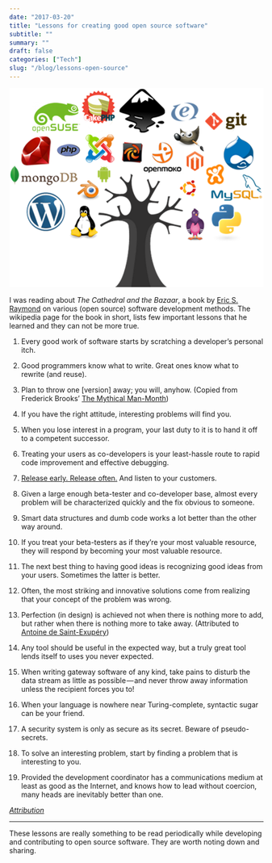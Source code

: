 ```yaml
---
date: "2017-03-20"
title: "Lessons for creating good open source software"
subtitle: ""
summary: ""
draft: false
categories: ["Tech"]
slug: "/blog/lessons-open-source"
---
```


![](./1*YNBTPaCNBNWLoT7XAbJ1Lw.png)

I was reading about _The Cathedral and the Bazaar_, a book by [Eric S. Raymond](https://en.wikipedia.org/wiki/Eric_S._Raymond) on various (open source) software development methods. The wikipedia page for the book in short, lists few important lessons that he learned and they can not be more true.

1. Every good work of software starts by scratching a developer’s personal itch.

2. Good programmers know what to write. Great ones know what to rewrite (and reuse).

3. Plan to throw one [version] away; you will, anyhow. (Copied from Frederick Brooks’ [The Mythical Man-Month](https://en.wikipedia.org/wiki/Eric_S._Raymond))

4. If you have the right attitude, interesting problems will find you.

5. When you lose interest in a program, your last duty to it is to hand it off to a competent successor.

6. Treating your users as co-developers is your least-hassle route to rapid code improvement and effective debugging.

7. [Release early. Release often.](https://en.wikipedia.org/wiki/Release_early,_release_often) And listen to your customers.

8. Given a large enough beta-tester and co-developer base, almost every problem will be characterized quickly and the fix obvious to someone.

9. Smart data structures and dumb code works a lot better than the other way around.

10. If you treat your beta-testers as if they’re your most valuable resource, they will respond by becoming your most valuable resource.

11. The next best thing to having good ideas is recognizing good ideas from your users. Sometimes the latter is better.

12. Often, the most striking and innovative solutions come from realizing that your concept of the problem was wrong.

13. Perfection (in design) is achieved not when there is nothing more to add, but rather when there is nothing more to take away. (Attributed to [Antoine de Saint-Exupéry](https://en.wikipedia.org/wiki/Antoine_de_Saint-Exup%C3%A9ry))

14. Any tool should be useful in the expected way, but a truly great tool lends itself to uses you never expected.

15. When writing gateway software of any kind, take pains to disturb the data stream as little as possible — and never throw away information unless the recipient forces you to!

16. When your language is nowhere near Turing-complete, syntactic sugar can be your friend.

17. A security system is only as secure as its secret. Beware of pseudo-secrets.

18. To solve an interesting problem, start by finding a problem that is interesting to you.

19. Provided the development coordinator has a communications medium at least as good as the Internet, and knows how to lead without coercion, many heads are inevitably better than one.

[_Attribution_](https://en.wikipedia.org/wiki/The_Cathedral_and_the_Bazaar#Lessons_for_creating_good_open_source_software)

---

These lessons are really something to be read periodically while developing and contributing to open source software. They are worth noting down and sharing.
